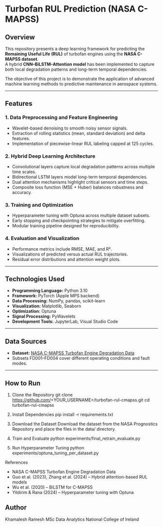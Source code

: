 # Turbofan RUL Prediction (NASA C-MAPSS)

## Overview
This repository presents a deep learning framework for predicting the **Remaining Useful Life (RUL)** of turbofan engines using the **NASA C-MAPSS dataset**.  
A hybrid **CNN–BiLSTM–Attention model** has been implemented to capture both local degradation patterns and long-term temporal dependencies.  

The objective of this project is to demonstrate the application of advanced machine learning methods to predictive maintenance in aerospace systems.

---

## Features

### 1. Data Preprocessing and Feature Engineering
- Wavelet-based denoising to smooth noisy sensor signals.  
- Extraction of rolling statistics (mean, standard deviation) and delta features.  
- Implementation of piecewise-linear RUL labeling capped at 125 cycles.  

### 2. Hybrid Deep Learning Architecture
- Convolutional layers capture local degradation patterns across multiple time scales.  
- Bidirectional LSTM layers model long-term temporal dependencies.  
- Dual attention mechanisms highlight critical sensors and time steps.  
- Composite loss function (MSE + Huber) balances robustness and accuracy.  

### 3. Training and Optimization
- Hyperparameter tuning with Optuna across multiple dataset subsets.  
- Early stopping and checkpointing strategies to mitigate overfitting.  
- Modular training pipeline designed for reproducibility.  

### 4. Evaluation and Visualization
- Performance metrics include RMSE, MAE, and R².  
- Visualizations of predicted versus actual RUL trajectories.  
- Residual error distributions and attention weight plots.  

---

## Technologies Used
- **Programming Language:** Python 3.10  
- **Framework:** PyTorch (Apple MPS backend)  
- **Data Processing:** NumPy, pandas, scikit-learn  
- **Visualization:** Matplotlib, Seaborn  
- **Optimization:** Optuna  
- **Signal Processing:** PyWavelets  
- **Development Tools:** JupyterLab, Visual Studio Code  

---

## Data Sources
- **Dataset:** [NASA C-MAPSS Turbofan Engine Degradation Data](https://data.nasa.gov/dataset/C-MAPSS/)  
- Subsets FD001–FD004 cover different operating conditions and fault modes.  

---

## How to Run

1. Clone the Repository
git clone https://github.com/<YOUR_USERNAME>/turbofan-rul-cmapss.git
cd turbofan-rul-cmapss


2. Install Dependencies
pip install -r requirements.txt


3. Download the Dataset
Download the dataset from the NASA Prognostics Repository and place the files in the data/ directory.

4. Train and Evaluate
python experiments/final_retrain_evaluate.py


5. Run Hyperparameter Tuning
python experiments/optuna_tuning_per_dataset.py


References
- NASA C-MAPSS Turbofan Engine Degradation Data
- Guo et al. (2023), Zhang et al. (2024) – Hybrid attention-based RUL models
- Wu et al. (2020) – BiLSTM for C-MAPSS
- Yildirim & Rana (2024) – Hyperparameter tuning with Optuna

## Author
Khamalesh Ramesh
MSc Data Analytics
National College of Ireland
